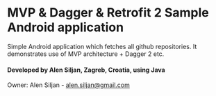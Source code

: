 # MVP & Dagger & Retrofit 2 Sample Android application

Simple Android application which fetches all github repositories. It demonstrates use of MVP architecture + Dagger 2 etc.

#### Developed by Alen Siljan, Zagreb, Croatia, using Java ####

Owner: Alen Siljan - alen.siljan@gmail.com
